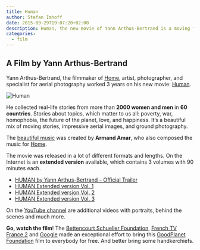 ```yaml
---
title: Human
author: Stefan Imhoff
date: 2015-09-29T19:07:20+02:00
description: Human, the new movie of Yann Arthus-Bertrand is a moving film made out of real-life stories from more than 2000 women and men in 60 countries mixed with stunning aerial photography and ground photography.
categories:
  - film
---
```


## A Film by Yann Arthus-Bertrand

Yann Arthus-Bertrand, the filmmaker of [Home](https://youtu.be/jqxENMKaeCU), artist, photographer, and specialist for aerial photography worked 3 years on his new movie: [Human](http://www.human-themovie.org/).

![Human](/assets/images/posts/human-documentary.jpg)

He collected real-life stories from more than **2000 women and men** in **60 countries**. Stories about topics, which matter to us all: poverty, war, homophobia, the future of the planet, love, and happiness. It’s a beautiful mix of moving stories, impressive aerial images, and ground photography.

The [beautiful music](https://open.spotify.com/album/3c3Rjr62DwuQdyUW2P3aZm) was created by **Armand Amar**, who also composed the music for [Home](https://open.spotify.com/album/6xqTKyFLFSdGTzhK75wSRQ).

The movie was released in a lot of different formats and lengths. On the Internet is an **extended version** available, which contains 3 volumes with 90 minutes each.

- [HUMAN by Yann Arthus-Bertrand – Official Trailer](https://youtu.be/0-Retnj3TsA)
- [HUMAN Extended version Vol. 1](https://youtu.be/vdb4XGVTHkE)
- [HUMAN Extended version Vol. 2](https://youtu.be/ShttAt5xtto)
- [HUMAN Extended version Vol. 3](https://youtu.be/w0653vsLSqE)

On the [YouTube channel](https://www.youtube.com/channel/UCJy4nUo1D4R3hlcP8XCLX9Q) are additional videos with portraits, behind the scenes and much more.

**Go, watch the film**! The [Bettencourt Schueller Foundation](https://www.fondationbs.org), [French TV France 2](https://www.france.tv/france-2) and [Google](http://www.google.com/) made an exceptional effort to bring this [GoodPlanet Foundation](https://www.goodplanet.org/) film to everybody for free. And better bring some handkerchiefs.
